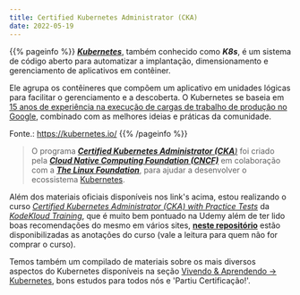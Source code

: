 ```yaml
---
title: Certified Kubernetes Administrator (CKA)
date: 2022-05-19
---
```


{{% pageinfo %}}
[***Kubernetes***](https://kubernetes.io/docs/concepts/overview/what-is-kubernetes/), também conhecido como ***K8s***, é um sistema de código aberto para automatizar a implantação, dimensionamento e gerenciamento de aplicativos em contêiner.

Ele agrupa os contêineres que compõem um aplicativo em unidades lógicas para facilitar o gerenciamento e a descoberta. O Kubernetes se baseia em [15 anos de experiência na execução de cargas de trabalho de produção no Google](https://queue.acm.org/detail.cfm?id=2898444), combinado com as melhores ideias e práticas da comunidade.

Fonte.: <https://kubernetes.io/>
{{% /pageinfo %}}

> O programa [***Certified Kubernetes Administrator (CKA**)*](https://www.cncf.io/certification/cka/) foi criado pela [***Cloud Native Computing Foundation (CNCF)***](https://www.cncf.io/) em colaboração com a [***The Linux Foundation***](https://training.linuxfoundation.org/certification/certified-kubernetes-administrator-cka/), para ajudar a desenvolver o ecossistema [Kubernetes](https://kubernetes.io/).

Além dos materiais oficiais disponíveis nos link's acima, estou realizando o curso [*Certified Kubernetes Administrator (CKA) with Practice Tests*](https://www.udemy.com/course/certified-kubernetes-administrator-with-practice-tests/learn/lecture/31984310#overview) da [*KodeKloud Training*](https://www.udemy.com/user/kodekloud/), que é muito bem pontuado na Udemy além de ter lido boas recomendações do mesmo em vários sites, [**neste repositório**](https://github.com/kodekloudhub/certified-kubernetes-administrator-course) estão disponibilizadas as anotações do curso (vale a leitura para quem não for comprar o curso).

Temos também um compilado de materiais sobre os mais diversos aspectos do Kubernetes disponíveis na seção [Vivendo & Aprendendo -> Kubernetes](../../../blog/kubernetes/), bons estudos para todos nós e 'Partiu Certificação!'.
